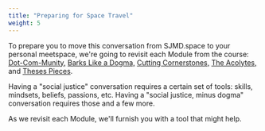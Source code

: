 ```yaml
---
title: "Preparing for Space Travel"
weight: 5
---
```


To prepare you to move this conversation from SJMD.space to your personal meetspace, we're going to revisit each Module from the course: [Dot-Com-Munity,](https://dotcommunity.course.sjmd.space) [Barks Like a Dogma,](https://barkslikeadogma.course.sjmd.space) [Cutting Cornerstones,](https://cornerstones.course.sjmd.space) [The Acolytes,](https://acolytes.course.sjmd.space) and [Theses Pieces](https://thesespieces.course.sjmd.space).

Having a "social justice" conversation requires a certain set of tools: skills, mindsets, beliefs, passions, etc. Having a "social justice, minus dogma" conversation requires those and a few more.

As we revisit each Module, we'll furnish you with a tool that might help.